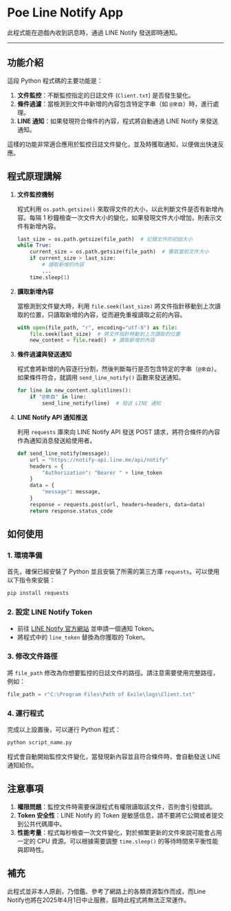 # Poe Line Notify App

此程式能在遊戲內收到訊息時，通過 LINE Notify 發送即時通知。

---

## 功能介紹

這段 Python 程式碼的主要功能是：
1. **文件監控**：不斷監控指定的日誌文件 (`Client.txt`) 是否發生變化。
2. **條件過濾**：當檢測到文件中新增的內容包含特定字串（如 `@來自`）時，進行處理。
3. **LINE 通知**：如果發現符合條件的內容，程式將自動通過 LINE Notify 來發送通知。

這樣的功能非常適合應用於監控日誌文件變化，並及時獲取通知，以便做出快速反應。

## 程式原理講解

1. **文件監控機制**

   程式利用 `os.path.getsize()` 來取得文件的大小，以此判斷文件是否有新增內容。每隔 1 秒鐘檢查一次文件大小的變化，如果發現文件大小增加，則表示文件有新增內容。

   ```python
   last_size = os.path.getsize(file_path)  # 記錄文件的初始大小
   while True:
       current_size = os.path.getsize(file_path)  # 獲取當前文件大小
       if current_size > last_size:
           # 讀取新增的內容
           ...
       time.sleep(1)
   ```

2. **讀取新增內容**

   當檢測到文件變大時，利用 `file.seek(last_size)` 將文件指針移動到上次讀取的位置，只讀取新增的內容，從而避免重複讀取之前的內容。

   ```python
   with open(file_path, "r", encoding="utf-8") as file:
       file.seek(last_size)  # 將文件指針移動到上次讀取的位置
       new_content = file.read()  # 讀取新增的內容
   ```

3. **條件過濾與發送通知**

   程式會將新增的內容逐行分割，然後判斷每行是否包含特定的字串（`@來自`）。如果條件符合，就調用 `send_line_notify()` 函數來發送通知。

   ```python
   for line in new_content.splitlines():
       if "@來自" in line:
           send_line_notify(line)  # 發送 LINE 通知
   ```

4. **LINE Notify API 通知推送**

   利用 `requests` 庫來向 LINE Notify API 發送 POST 請求，將符合條件的內容作為通知消息發送給使用者。

   ```python
   def send_line_notify(message):
       url = "https://notify-api.line.me/api/notify"
       headers = {
           "Authorization": "Bearer " + line_token
       }
       data = {
           "message": message,
       }
       response = requests.post(url, headers=headers, data=data)
       return response.status_code
   ```

## 如何使用

### 1. 環境準備

首先，確保已經安裝了 Python 並且安裝了所需的第三方庫 `requests`。可以使用以下指令來安裝：

```sh
pip install requests
```

### 2. 設定 LINE Notify Token

- 前往 [LINE Notify 官方網站](https://notify-bot.line.me/zh_TW/) 並申請一個通知 Token。
- 將程式中的 `line_token` 替換為你獲取的 Token。

### 3. 修改文件路徑

將 `file_path` 修改為你想要監控的日誌文件的路徑。請注意需要使用完整路徑，例如：

```python
file_path = r"C:\Program Files\Path of Exile\logs\Client.txt"
```

### 4. 運行程式

完成以上設置後，可以運行 Python 程式：

```sh
python script_name.py
```

程式會自動開始監控文件變化，當發現新內容並且符合條件時，會自動發送 LINE 通知給你。

## 注意事項

1. **權限問題**：監控文件時需要保證程式有權限讀取該文件，否則會引發錯誤。
2. **Token 安全性**：LINE Notify 的 Token 是敏感信息，請不要將它公開或者提交到公共代碼庫中。
3. **性能考量**：程式每秒檢查一次文件變化，對於頻繁更新的文件來說可能會占用一定的 CPU 資源。可以根據需要調整 `time.sleep()` 的等待時間來平衡性能與即時性。

## 補充

此程式並非本人原創，乃借鑑、參考了網路上的各類資源製作而成，而Line Notify也將在2025年4月1日中止服務，屆時此程式將無法正常運作。


